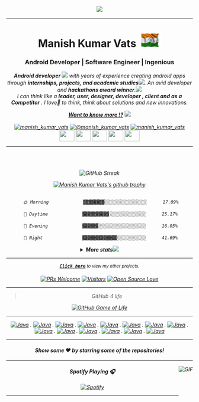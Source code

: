 
<p align="center">
  <img src="https://github.com/Manish-Kumar-Vats/Manish-Kumar-Vats/blob/main/images/cover5.gif" height="240"/>
</p>
<hr>
<h1 align="center">Manish Kumar Vats <img src="https://raw.githubusercontent.com/manish-kumar-vats/manish-kumar-vats/master/images/flag.gif" width="60px"></h1>
<!-- 
<h1 align="center">Manish Kumar Vats <img src="https://i.pinimg.com/originals/0f/8c/d4/0f8cd44e1e79663363a7438565fc6f8d.gif" width="50px"></h1> -->
<h3 align="center">Android Developer | Software Engineer | Ingenious </h3>

<p align="center">
  <em>
  <b> Android developer </b><img src="https://media.giphy.com/media/UQJlZ2OcaCA2RLfGiZ/giphy.gif"   width="16"/> with years of experience creating android
apps through <b>internships, projects, and academic studies<img src="https://media.giphy.com/media/LEe5yo2E9Fi3FmuEPK/giphy.gif"   width="20"/></b>.  An
avid developer and <b>hackathons award winner</b>.<img src="https://media.giphy.com/media/YkmTd61uo4MvsNdImM/giphy.gif" width="20" /><br>I can think like a <b>leader, user, designer, developer , client and as a Competitor</b> .
I love🤍 to think, think about solutions and new innovations.


<div align="center">
 <a align="center" href="https://docs.google.com/spreadsheets/d/1KMTPicXQAzhNsMLTBzooKtLBee37PrPICdYsfQ33zXw/edit?usp=sharing"> <b>Want to know more !?</b></a> <img src="https://media.giphy.com/media/YOSnx2K7DS2wWbBA0k/giphy.gif" width="50" />

<p align="center">
<a href="https://www.linkedin.com/in/manish-kumar-vats/" target="blank"><img align="center" src="https://simpleicons.org/icons/linkedin.svg" alt="manish_kumar_vats" height="30" width="40" /></a>
<a href="https://www.hackerrank.com/ManishKumarVats" target="blank"><img align="center" src="https://simpleicons.org/icons/hackerrank.svg" alt="@manish_kumar_vats" height="30" width="40" /></a>
<a href="https://leetcode.com/mvats77947794/" target="blank"><img align="center" src="https://simpleicons.org/icons/leetcode.svg" alt="manish_kumar_vats" height="30" width="40" /></a>
 <a href = "mailto: mvats77947794@gmail.com"><img align="center" src="https://simpleicons.org/icons/gmail.svg" height="30" width="40" /></a>
 <a href = "https://github.com/Manish-Kumar-Vats"><img align="center" src="https://simpleicons.org/icons/github.svg" height="30" width="40" /></a>
 <a href = "https://open.kakao.com/me/manish"><img align="center" src="https://simpleicons.org/icons/kakaotalk.svg" height="30" width="40" /></a>
 <a href = "https://google.dev/u/103856551067655437378"><img align="center" src="https://simpleicons.org/icons/android.svg" height="30" width="40" /></a>
 <a href = "https://stackoverflow.com/users/11256640/manish-kumar-vats">
 <img align="center" src="https://simpleicons.org/icons/stackoverflow.svg" height="30" width="40" /></a>
</p>
<div>
<hr>
<br>
<br>
<div align="center">

![GitHub Streak](https://github-readme-streak-stats.herokuapp.com/?user=manish-kumar-vats)

[![Manish Kumar Vats's github trophy](https://github-profile-trophy.vercel.app/?username=manish-kumar-vats&row=1)](https://github.com/manish-kumar-vats/github-profile-trophy)


</div>

```text

  🌞 Morning             ▓▓▓▓▓▓▓▓░░░░░░░░░░░░░░░░      17.09% 
  
  🌆 Daytime             ▓▓▓▓▓▓▓▓▓▓░░░░░░░░░░░░░░      25.17% 
  
  🌃 Evening             ▓▓▓▓▓▓░░░░░░░░░░░░░░░░░░      16.05% 
  
 🌙 Night               ▓▓▓▓▓▓▓▓▓▓▓▓▓░░░░░░░░░░░      41.69%

```

<details align="center">
  <summary><b>More stats</b><img src="https://media.giphy.com/media/izafuYxrFSEfMDKbJj/giphy.gif" width="28" /></summary>
 <br>
<a href="https://github.com/manish-kumar-vats?tab=repositories" align="center">
  <img align="center" src="https://github-readme-stats.vercel.app/api?username=manish-kumar-vats&show_icons=true&line_height=33&count_private=true&bg_color=fdfdfd" alt="Manish's GitHub Stats" />
</a>
<br>
<br>
<a href="https://github.com/manish-kumar-vats?tab=repositories">
  <img  src="https://github-readme-stats.vercel.app/api/top-langs/?username=manish-kumar-vats&bg_color=fdfdfd&layout=compact" />
</a>
 <br>
 <br>

> Some recent projects:

<p>

<a href="https://play.google.com/store/apps/details?id=ai.secondbuy.www.secondbuy"> <img align="left" height="160" width="440" src="https://github.com/Manish-Kumar-Vats/Manish-Kumar-Vats/blob/main/images/secondbuy.PNG" /></a>

<a href="https://play.google.com/store/apps/details?id=in.envites.android">
 <img align="right" height="160" width="440" src="https://github.com/Manish-Kumar-Vats/Manish-Kumar-Vats/blob/main/images/envites.PNG" /></a>

<br><br>

<div>
<p>
<a href="https://github.com/Manish-Kumar-Vats/Chat-App"><img align="left" src="https://github-readme-stats.vercel.app/api/pin/?username=Manish-Kumar-Vats&repo=Chat-App" /></a>
<a href="https://github.com/Manish-Kumar-Vats/Delhi-Tour-App"><img align="right" src="https://github-readme-stats.vercel.app/api/pin/?username=Manish-Kumar-Vats&repo=Delhi-Tour-App" /></a>
</p>
</div>
</p>
<hr>
</div>
 
</details>

<!-- ![Profile Views](https://komarev.com/ghpvc/?username=manish-kumar-vats) 

> Some recent contributions:

|      Project :octocat:   |     Issues :bug:   | Open PRs :bell:  | Closed PRs :fire:  |
|-------------|-------------------|---|---|
| [**Port Scanner**](https://github.com/vinitshahdeo/PortScanner) | [![GitHub issues](https://img.shields.io/github/issues/vinitshahdeo/PortScanner?color=green&logo=github&style=flat)](https://github.com/vinitshahdeo/PortScanner/issues) | [![GitHub PRs](https://img.shields.io/github/issues-pr/vinitshahdeo/PortScanner?style=flat&logo=github)](https://github.com/vinitshahdeo/PortScanner/pulls)  | [![GitHub PRs](https://img.shields.io/github/issues-pr-closed/vinitshahdeo/PortScanner?style=flat&color=critical&logo=github)](https://github.com/vinitshahdeo/PortScanner/pulls?q=is%3Apr+is%3Aclosed)  |
| [**Water Monitoring System**](https://github.com/vinitshahdeo/Water-Monitoring-System/) | [![GitHub issues](https://img.shields.io/github/issues/vinitshahdeo/Water-Monitoring-System?color=green&logo=github&style=flat)](https://github.com/vinitshahdeo/Water-Monitoring-System/issues) | [![GitHub PRs](https://img.shields.io/github/issues-pr/vinitshahdeo/Water-Monitoring-System?style=flat&logo=github)](https://github.com/vinitshahdeo/Water-Monitoring-System/pulls)  | [![GitHub PRs](https://img.shields.io/github/issues-pr-closed/vinitshahdeo/Water-Monitoring-System?style=flat&color=critical&logo=github)](https://github.com/vinitshahdeo/Water-Monitoring-System/pulls?q=is%3Apr+is%3Aclosed)   |  -->



<hr>
<div align="center">

<sup><kbd>***[Click here](https://github.com/Manish-Kumar-Vats?tab=repositories)***</kbd> *to view my other projects.</sup>* 


[![PRs Welcome](https://img.shields.io/badge/PRs-welcome-brightgreen.svg?style=flat&logo=github)](https://github.com/manish-kumar-vats) [![Visitors](https://visitor-badge.glitch.me/badge?page_id=manish-kumar-vats.visitor-badge)](https://github.com/manish-kumar-vats) [![Open Source Love](https://badges.frapsoft.com/os/v2/open-source.svg?v=103)](https://github.com/manish-kumar-vats)

<hr>

 <div>

  > GitHub 4 life 

  [![GitHub Game of Life](https://github4life.herokuapp.com/manish-kumar-vats.gif?z=6)](https://github4life.herokuapp.com/manish-kumar-vats)
  </div>

<hr>

<p align="left">

[![Java](https://img.shields.io/badge/Material--UI-0081CB?style=for-the-badge&logo=material-ui&logoColor=white)]() . [![Java](https://img.shields.io/badge/Java-ED8B00?style=for-the-badge&logo=java&logoColor=white)]() . [![Java](https://img.shields.io/badge/HTML-239120?style=for-the-badge&logo=html5&logoColor=white)]() . [![Java](https://img.shields.io/badge/CSS-239120?&style=for-the-badge&logo=css3&logoColor=white)]() . [![Java](https://img.shields.io/badge/Python-3776AB?style=for-the-badge&logo=python&logoColor=white)]() . [![Java](https://img.shields.io/badge/Microsoft_Azure-0089D6?style=for-the-badge&logo=microsoft-azure&logoColor=white)]() . [![Java](https://img.shields.io/badge/Google_Cloud-4285F4?style=for-the-badge&logo=google-cloud&logoColor=white)]() . [![Java](https://img.shields.io/badge/Unity-100000?style=for-the-badge&logo=unity&logoColor=white)]() . [![Java](https://img.shields.io/badge/Markdown-000000?style=for-the-badge&logo=markdown&logoColor=white)]() . [![Java](https://img.shields.io/badge/Kotlin-0095D5?&style=for-the-badge&logo=kotlin&logoColor=white)]() . [![Java](https://img.shields.io/badge/C%2B%2B-00599C?style=for-the-badge&logo=c%2B%2B&logoColor=white)]()  . [![Java](https://img.shields.io/badge/MySQL-00000F?style=for-the-badge&logo=mysql&logoColor=white)]() . [![Java](https://img.shields.io/static/v1?label=&message=Android&color=<LightGreen>)]() . [![Java](https://img.shields.io/badge/Python-informational?style=flat&logo=python&logoColor=white&color=6aa6f8)]()

</p>

<hr>
<div align="center">

#### Show some ❤️ by starring some of the repositories!
</div>

 <!-- <a href="https://auth.geeksforgeeks.org/user/akash_chowrasia/profile" target="blank"><img align="center" src="https://cdn.jsdelivr.net/npm/simple-icons@3.0.1/icons/geeksforgeeks.svg" alt="akash_chowrasia" height="30" width="40" /></a>
<a href="https://www.facebook.com/akash.chowrasia.908/" target="blank"><img align="center" src="https://cdn.jsdelivr.net/npm/simple-icons@3.0.1/icons/facebook.svg" alt="akash chowrasia" height="30" width="40" /></a>
  <a href="https://gitlab.com/manish-kumar-vats" target="_blank"><img align="center" src="https://github.com/manish-kumar-vats/manish-kumar-vats/blob/main/images/gitlab-512.png" alt="Manish_Vats" height="30" width="40" /></a>  -->


---
<img align="right" alt="GIF" height="170px" src="https://media.giphy.com/media/J5B1Y8QZnzXXbLQIBu/giphy.gif" />

#### Spotify Playing 🎧

[![Spotify](https://novatorem.visualbean.vercel.app/api/spotify)](https://open.spotify.com/user/4nburt2mhqvbt2rx0s6l27egj)

---
